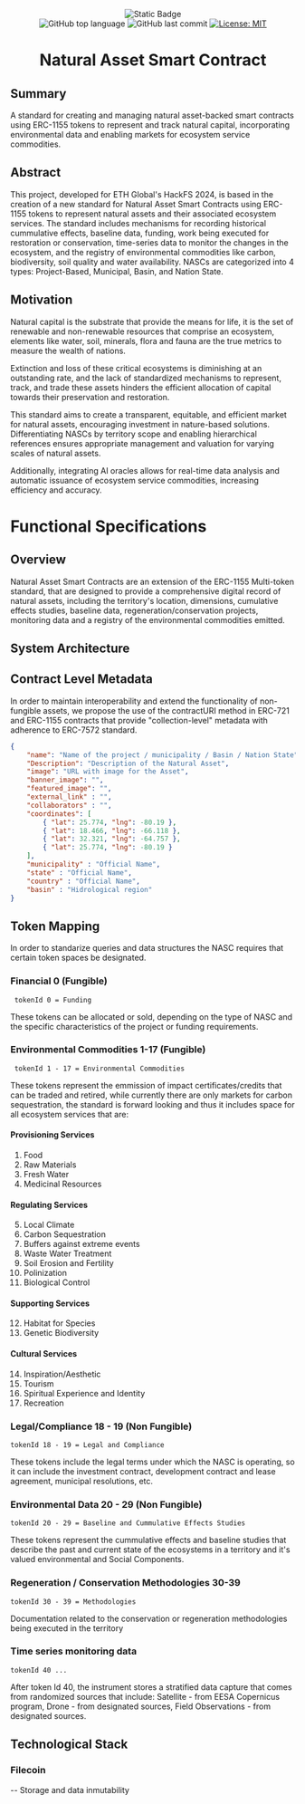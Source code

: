 <div align="center">

![Static Badge](https://img.shields.io/badge/mission-escape_velocity_for_climate_investments-purple?style=plastic)
<br />
![GitHub top language](https://img.shields.io/github/languages/top/sergiomartell/nasc)
![GitHub last commit](https://img.shields.io/github/last-commit/sergiomartell/nasc)
[![License: MIT](https://img.shields.io/badge/License-MIT-green.svg)](https://opensource.org/licenses/MIT)
# Natural Asset Smart Contract

</div>

## Summary

A standard for creating and managing natural asset-backed smart contracts using ERC-1155 tokens to represent and track natural capital, incorporating environmental data and enabling markets for ecosystem service commodities.

## Abstract

This project, developed for ETH Global's HackFS 2024, is based in the creation of a new standard for Natural Asset Smart Contracts using ERC-1155 tokens to represent natural assets and their associated ecosystem services.  The standard includes mechanisms for recording historical cummulative effects, baseline data, funding, work being executed for restoration or conservation, time-series data to monitor the changes in the ecosystem, and the registry of environmental commodities like carbon, biodiversity, soil quality and water availability.  NASCs are categorized into 4 types: Project-Based, Municipal, Basin, and Nation State.

## Motivation

Natural capital is the substrate that provide the means for life, it is the set of renewable and non-renewable resources that comprise an ecosystem, elements like water, soil, minerals, flora and fauna are the true metrics to measure the wealth of nations.

Extinction and loss of these critical ecosystems is diminishing at an outstanding rate, and the lack of standardized mechanisms to represent, track, and trade these assets hinders the efficient allocation of capital towards their preservation and restoration.

This standard aims to create a transparent, equitable, and efficient market for natural assets, encouraging investment in nature-based solutions. Differentiating NASCs by territory scope and enabling hierarchical references ensures appropriate management and valuation for varying scales of natural assets.

Additionally, integrating AI oracles allows for real-time data analysis and automatic issuance of ecosystem service commodities, increasing efficiency and accuracy.

# Functional Specifications

## Overview

Natural Asset Smart Contracts are an extension of the ERC-1155 Multi-token standard, that are designed to provide a comprehensive digital record of natural assets, including the territory's location, dimensions, cumulative effects studies, baseline data, regeneration/conservation projects, monitoring data and a registry of the environmental commodities emitted.

## System Architecture

## Contract Level Metadata

In order to maintain interoperability and extend the functionality of non-fungible assets, we propose the use of the contractURI method in ERC-721 and ERC-1155 contracts that provide "collection-level" metadata with adherence to ERC-7572 standard.

```json
{
    "name": "Name of the project / municipality / Basin / Nation State",
    "Description": "Description of the Natural Asset",
    "image": "URL with image for the Asset",
    "banner_image": "",
    "featured_image": "",
    "external_link" : "",
    "collaborators" : "",
    "coordinates": [
        { "lat": 25.774, "lng": -80.19 },
        { "lat": 18.466, "lng": -66.118 },
        { "lat": 32.321, "lng": -64.757 },
        { "lat": 25.774, "lng": -80.19 }
    ],
    "municipality" : "Official Name",
    "state" : "Official Name",
    "country" : "Official Name",
    "basin" : "Hidrological region"
}
```

## Token Mapping

In order to standarize queries and data structures the NASC requires that certain token spaces be designated.

### Financial 0 (Fungible)

```solidity
 tokenId 0 = Funding
```

These tokens can be allocated or sold, depending on the type of NASC and the specific characteristics of the project or funding requirements.

### Environmental Commodities 1-17 (Fungible)

```solidity
 tokenId 1 - 17 = Environmental Commodities
```

These tokens represent the emmission of impact certificates/credits that can be traded and retired, while currently there are only markets for carbon sequestration, the standard is forward looking and thus it includes space for all ecosystem services that are:

#### Provisioning Services

1. Food
2. Raw Materials
3. Fresh Water
4. Medicinal Resources

#### Regulating Services

5. Local Climate
6. Carbon Sequestration
7. Buffers against extreme events
8. Waste Water Treatment
9. Soil Erosion and Fertility
10. Polinization
11. Biological Control

#### Supporting Services

12. Habitat for Species
13. Genetic Biodiversity

#### Cultural Services

14. Inspiration/Aesthetic
15. Tourism
16. Spiritual Experience and Identity
17. Recreation

### Legal/Compliance 18 - 19 (Non Fungible)

```Solidity
tokenId 18 - 19 = Legal and Compliance
```

These tokens include the legal terms under which the NASC is operating, so it can include the investment contract, development contract and lease agreement, municipal resolutions, etc.

### Environmental Data 20 - 29 (Non Fungible)

```Solidity
tokenId 20 - 29 = Baseline and Cummulative Effects Studies
```

These tokens represent the cummulative effects and baseline studies that describe the past and current state of the ecosystems in a territory and it's valued environmental and Social Components.

### Regeneration / Conservation Methodologies 30-39

```Solidity
tokenId 30 - 39 = Methodologies
````

Documentation related to the conservation or regeneration methodologies being executed in the territory

### Time series monitoring data

```Solidity
tokenId 40 ...
````

After token Id 40, the instrument stores a stratified data capture that comes from randomized sources that include: Satellite - from EESA Copernicus program, Drone - from designated sources, Field Observations - from designated sources.

## Technological Stack

### Filecoin

-- Storage and data inmutability
